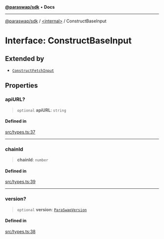 [**@paraswap/sdk**](../../README.md) • **Docs**

***

[@paraswap/sdk](../../globals.md) / [\<internal\>](../README.md) / ConstructBaseInput

# Interface: ConstructBaseInput

## Extended by

- [`ConstructFetchInput`](../../interfaces/ConstructFetchInput.md)

## Properties

### apiURL?

> `optional` **apiURL**: `string`

#### Defined in

[src/types.ts:37](https://github.com/paraswap/paraswap-sdk/blob/master/src/types.ts#L37)

***

### chainId

> **chainId**: `number`

#### Defined in

[src/types.ts:39](https://github.com/paraswap/paraswap-sdk/blob/master/src/types.ts#L39)

***

### version?

> `optional` **version**: [`ParaSwapVersion`](../../type-aliases/ParaSwapVersion.md)

#### Defined in

[src/types.ts:38](https://github.com/paraswap/paraswap-sdk/blob/master/src/types.ts#L38)
